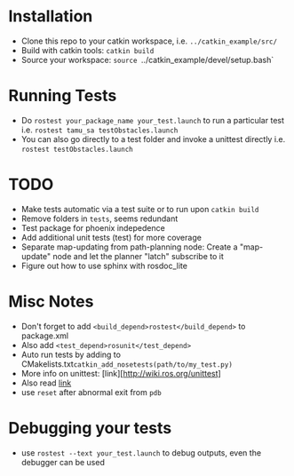 # Installation
- Clone this repo to your catkin workspace, i.e. `../catkin_example/src/`
- Build with catkin tools: `catkin build`
- Source your workspace: `source `../catkin_example/devel/setup.bash`

# Running Tests
- Do `rostest your_package_name your_test.launch` to run a particular test
   i.e. `rostest tamu_sa testObstacles.launch`
- You can also go directly to a test folder and invoke a unittest directly
   i.e. `rostest testObstacles.launch`

# TODO
- Make tests automatic via a test suite or to run upon `catkin build`
- Remove folders in `tests`, seems redundant
- Test package for phoenix indepedence
- Add additional unit tests (test) for more coverage
- Separate map-updating from path-planning node: Create a "map-update" node and let
the planner "latch" subscribe to it
- Figure out how to use sphinx with rosdoc_lite

# Misc Notes
- Don't forget to add `<build_depend>rostest</build_depend>` to package.xml
- Also add `<test_depend>rosunit</test_depend>`
- Auto run tests by adding to CMakelists.txt`catkin_add_nosetests(path/to/my_test.py)`
- More info on unittest: [link][http://wiki.ros.org/unittest]
- Also read [link](http://wiki.ros.org/rostest/Writing)
- use `reset` after abnormal exit from `pdb`

# Debugging your tests
- use `rostest --text your_test.launch` to debug outputs, even the debugger can be used


